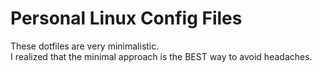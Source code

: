 # Personal Linux Config Files

These dotfiles are very minimalistic.  
I realized that the minimal approach is the BEST way to avoid headaches.